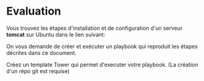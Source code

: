 Evaluation
===

Vous trouvez les étapes d'installation et de configuration d'un serveur **tomcat**
sur Ubuntu dans le lien suivant: []()

On vous demande de créer et exécuter un playbook qui reproduit les étapes décrites dans ce document.

Créez un template Tower qui permet d'executer votre playbook. (La création d'un répo git est requise)
